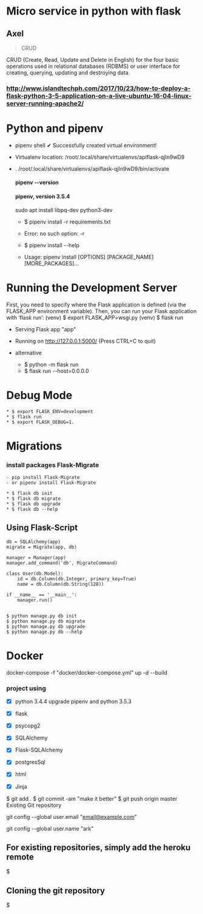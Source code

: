 # Micro service in python with flask

## Axel 

>CRUD

CRUD (Create, Read, Update and Delete in English) for the four basic operations used in relational databases (RDBMS) or user interface for creating, querying, updating and destroying data.


### http://www.islandtechph.com/2017/10/23/how-to-deploy-a-flask-python-3-5-application-on-a-live-ubuntu-16-04-linux-server-running-apache2/

# Python and pipenv
- pipenv shell
✔ Successfully created virtual environment! 
- Virtualenv location: /root/.local/share/virtualenvs/apiflask-qjIn9wD9
- . /root/.local/share/virtualenvs/apiflask-qjIn9wD9/bin/activate

    #### pipenv --version
    #### pipenv, version 3.5.4

     sudo apt install libpq-dev python3-dev

    - $ pipenv install -r requirements.txt 
    - Error: no such option: -r

    - $ pipenv install --help
    - Usage: pipenv install [OPTIONS] [PACKAGE_NAME] [MORE_PACKAGES]...

# Running the Development Server

First, you need to specify where the Flask application is defined (via the FLASK_APP environment variable). Then, you can run your Flask application with ‘flask run’:
(venv) $ export FLASK_APP=wsgi.py
(venv) $ flask run
* Serving Flask app "app"
* Running on http://127.0.0.1:5000/ (Press CTRL+C to quit)
* alternative  

    * $ python -m flask run
    * $ flask run --host=0.0.0.0

# Debug Mode
    * $ export FLASK_ENV=development
    * $ flask run
    * $ export FLASK_DEBUG=1.

# Migrations 
### install packages Flask-Migrate
    - pip install Flask-Migrate
    - or pipenv install Flask-Migrate

    * $ flask db init
    * $ flask db migrate 
    * $ flask db upgrade
    * $ flask db --help

## Using Flask-Script
>
    db = SQLAlchemy(app)
    migrate = Migrate(app, db)

    manager = Manager(app)
    manager.add_command('db', MigrateCommand)

    class User(db.Model):
        id = db.Column(db.Integer, primary_key=True)
        name = db.Column(db.String(128))

    if __name__ == '__main__':
        manager.run()


    $ python manage.py db init
    $ python manage.py db migrate
    $ python manage.py db upgrade
    $ python manage.py db --help


# Docker
docker-compose -f "docker/docker-compose.yml" up -d --build

### project using

- [x] python 3.4.4  upgrade pipenv and python 3.5.3
- [x] flask
- [x] psycopg2
- [x] SQLAlchemy
- [x] Flask-SQLAlchemy
- [x] postgresSql
- [x] html
- [x] Jinja


$ git add .
$ git commit -am "make it better"
$ git push origin master
Existing Git repository

git config --global user.email "email@example.com"

git config --global user.name "ark"


For existing repositories, simply add the heroku remote
-------------------------------------------------------
$ 



Cloning the git repository
--------------------------
$ 